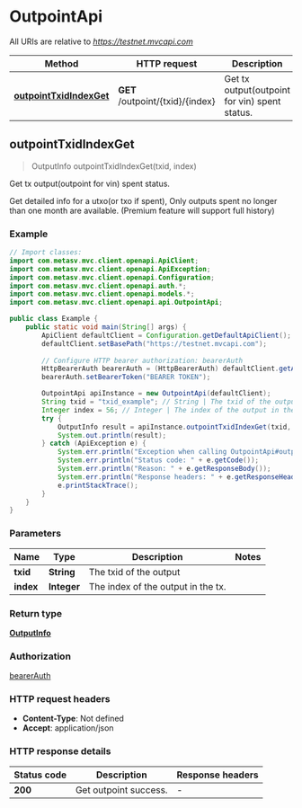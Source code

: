 # OutpointApi

All URIs are relative to *https://testnet.mvcapi.com*

Method | HTTP request | Description
------------- | ------------- | -------------
[**outpointTxidIndexGet**](OutpointApi.md#outpointTxidIndexGet) | **GET** /outpoint/{txid}/{index} | Get tx output(outpoint for vin) spent status.



## outpointTxidIndexGet

> OutputInfo outpointTxidIndexGet(txid, index)

Get tx output(outpoint for vin) spent status.

Get detailed info for a utxo(or txo if spent), Only outputs spent no longer than one month are available. (Premium feature will support full history)

### Example

```java
// Import classes:
import com.metasv.mvc.client.openapi.ApiClient;
import com.metasv.mvc.client.openapi.ApiException;
import com.metasv.mvc.client.openapi.Configuration;
import com.metasv.mvc.client.openapi.auth.*;
import com.metasv.mvc.client.openapi.models.*;
import com.metasv.mvc.client.openapi.api.OutpointApi;

public class Example {
    public static void main(String[] args) {
        ApiClient defaultClient = Configuration.getDefaultApiClient();
        defaultClient.setBasePath("https://testnet.mvcapi.com");
        
        // Configure HTTP bearer authorization: bearerAuth
        HttpBearerAuth bearerAuth = (HttpBearerAuth) defaultClient.getAuthentication("bearerAuth");
        bearerAuth.setBearerToken("BEARER TOKEN");

        OutpointApi apiInstance = new OutpointApi(defaultClient);
        String txid = "txid_example"; // String | The txid of the output
        Integer index = 56; // Integer | The index of the output in the tx.
        try {
            OutputInfo result = apiInstance.outpointTxidIndexGet(txid, index);
            System.out.println(result);
        } catch (ApiException e) {
            System.err.println("Exception when calling OutpointApi#outpointTxidIndexGet");
            System.err.println("Status code: " + e.getCode());
            System.err.println("Reason: " + e.getResponseBody());
            System.err.println("Response headers: " + e.getResponseHeaders());
            e.printStackTrace();
        }
    }
}
```

### Parameters


Name | Type | Description  | Notes
------------- | ------------- | ------------- | -------------
 **txid** | **String**| The txid of the output |
 **index** | **Integer**| The index of the output in the tx. |

### Return type

[**OutputInfo**](OutputInfo.md)

### Authorization

[bearerAuth](../README.md#bearerAuth)

### HTTP request headers

- **Content-Type**: Not defined
- **Accept**: application/json

### HTTP response details
| Status code | Description | Response headers |
|-------------|-------------|------------------|
| **200** | Get outpoint success. |  -  |

